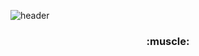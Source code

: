 

![header](https://capsule-render.vercel.app/api?type=wave&color=auto&height=300&section=header&text=Yujin&fontSize=90)


<h3 align="center" >    :muscle:</h3>



